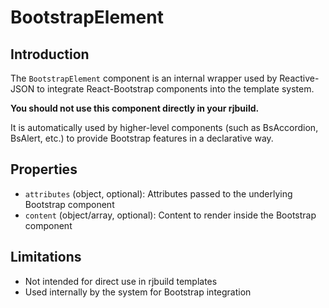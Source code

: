 # BootstrapElement

## Introduction

The `BootstrapElement` component is an internal wrapper used by Reactive-JSON to integrate React-Bootstrap components into the template system.

**You should not use this component directly in your rjbuild.**

It is automatically used by higher-level components (such as BsAccordion, BsAlert, etc.) to provide Bootstrap features in a declarative way.

## Properties
- `attributes` (object, optional): Attributes passed to the underlying Bootstrap component
- `content` (object/array, optional): Content to render inside the Bootstrap component

## Limitations
- Not intended for direct use in rjbuild templates
- Used internally by the system for Bootstrap integration 